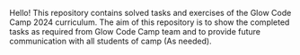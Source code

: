 Hello! 
This repository contains solved tasks and exercises of the Glow Code Camp 2024 curriculum. 
The aim of this repository is to show the completed tasks as required from Glow Code Camp team and to provide future communication with all students of camp (As needed).
